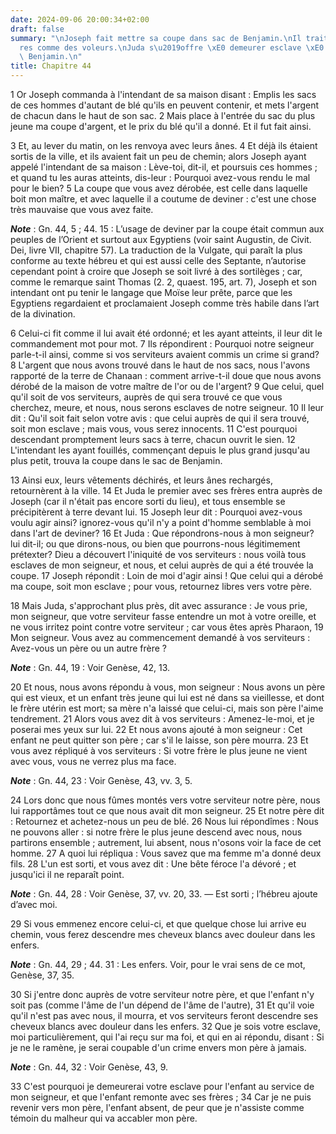 ```yaml
---
date: 2024-09-06 20:00:34+02:00
draft: false
summary: "\nJoseph fait mettre sa coupe dans sac de Benjamin.\nIl traite ses fr\xE8\
  res comme des voleurs.\nJuda s\u2019offre \xE0 demeurer esclave \xE0 la place de\
  \ Benjamin.\n"
title: Chapitre 44
---
```





1 Or Joseph commanda à l'intendant de sa maison disant : Emplis les sacs de ces hommes d'autant de blé qu'ils en peuvent contenir, et mets l'argent de chacun dans le haut de son sac. 2 Mais place à l'entrée du sac du plus jeune ma coupe d'argent, et le prix du blé qu'il a donné. Et il fut fait ainsi.


3 Et, au lever du matin, on les renvoya avec leurs ânes. 4 Et déjà ils étaient sortis de la ville, et ils avaient fait un peu de chemin; alors Joseph ayant appelé l'intendant de sa maison : Lève-toi, dit-il, et poursuis ces hommes ; et quand tu les auras atteints, dis-leur : Pourquoi avez-vous rendu le mal pour le bien? 5 La coupe que vous avez dérobée, est celle dans laquelle boit mon maître, et avec laquelle il a coutume de deviner : c'est une chose très mauvaise que vous avez faite.

***Note*** :  Gn. 44, 5 ; 44. 15 : L’usage de deviner par la coupe était commun aux peuples de l’Orient et surtout aux Egyptiens (voir saint Augustin, de Civit. Dei, livre VII, chapitre 57). La traduction de la Vulgate, qui paraît la plus conforme au texte hébreu et qui est aussi celle des Septante, n’autorise cependant point à croire que Joseph se soit livré à des sortilèges ; car, comme le remarque saint Thomas (2. 2, quaest. 195, art. 7), Joseph et son intendant ont pu tenir le langage que Moïse leur prête, parce que les Egyptiens regardaient et proclamaient Joseph comme très habile dans l’art de la divination.

6 Celui-ci fit comme il lui avait été ordonné; et les ayant atteints, il leur dit le commandement mot pour mot. 7 Ils répondirent : Pourquoi notre seigneur parle-t-il ainsi, comme si vos serviteurs avaient commis un crime si grand? 8 L'argent que nous avons trouvé dans le haut de nos sacs, nous l'avons rapporté de la terre de Chanaan : comment arrive-t-il doue que nous avons dérobé de la maison de votre maître de l'or ou de l'argent? 9 Que celui, quel qu'il soit de vos serviteurs, auprès de qui sera trouvé ce que vous cherchez, meure, et nous, nous serons esclaves de notre seigneur. 10 Il leur dit : Qu'il soit fait selon votre avis : que celui auprès de qui il sera trouvé, soit mon esclave ; mais vous, vous serez innocents. 11 C'est pourquoi descendant promptement leurs sacs à terre, chacun ouvrit le sien. 12 L'intendant les ayant fouillés, commençant depuis le plus grand jusqu'au plus petit, trouva la coupe dans le sac de Benjamin.


13 Ainsi eux, leurs vêtements déchirés, et leurs ânes rechargés, retournèrent à la ville. 14 Et Juda le premier avec ses frères entra auprès de Joseph (car il n'était pas encore sorti du lieu), et tous ensemble se précipitèrent à terre devant lui. 15 Joseph leur dit : Pourquoi avez-vous voulu agir ainsi? ignorez-vous qu'il n'y a point d'homme semblable à moi dans l'art de deviner? 16 Et Juda : Que répondrons-nous à mon seigneur? lui dit-il; ou que dirons-nous, ou bien que pourrons-nous légitimement prétexter? Dieu a découvert l'iniquité de vos serviteurs : nous voilà tous esclaves de mon seigneur, et nous, et celui auprès de qui a été trouvée la coupe. 17 Joseph répondit : Loin de moi d'agir ainsi ! Que celui qui a dérobé ma coupe, soit mon esclave ; pour vous, retournez libres vers votre père.


18 Mais Juda, s'approchant plus près, dit avec assurance : Je vous prie, mon seigneur, que votre serviteur fasse entendre un mot à votre oreille, et ne vous irritez point contre votre serviteur ; car vous êtes après Pharaon, 19 Mon seigneur. Vous avez au commencement demandé à vos serviteurs : Avez-vous un père ou un autre frère ?

***Note*** :  Gn. 44, 19 : Voir Genèse, 42, 13.

20 Et nous, nous avons répondu à vous, mon seigneur : Nous avons un père qui est vieux, et un enfant très jeune qui lui est né dans sa vieillesse, et dont le frère utérin est mort; sa mère n'a laissé que celui-ci, mais son père l'aime tendrement. 21 Alors vous avez dit à vos serviteurs : Amenez-le-moi, et je poserai mes yeux sur lui. 22 Et nous avons ajouté à mon seigneur : Cet enfant ne peut quitter son père ; car s'il le laisse, son père mourra. 23 Et vous avez répliqué à vos serviteurs : Si votre frère le plus jeune ne vient avec vous, vous ne verrez plus ma face.

***Note*** :  Gn. 44, 23 : Voir Genèse, 43, vv. 3, 5.

24 Lors donc que nous fûmes montés vers votre serviteur notre père, nous lui rapportâmes tout ce que nous avait dit mon seigneur. 25 Et notre père dit : Retournez et achetez-nous un peu de blé. 26 Nous lui répondîmes : Nous ne pouvons aller : si notre frère le plus jeune descend avec nous, nous partirons ensemble ; autrement, lui absent, nous n'osons voir la face de cet homme. 27 A quoi lui répliqua : Vous savez que ma femme m'a donné deux fils. 28 L'un est sorti, et vous avez dit : Une bête féroce l'a dévoré ; et jusqu'ici il ne reparaît point.

***Note*** :  Gn. 44, 28 : Voir Genèse, 37, vv. 20, 33. ― Est sorti ; l’hébreu ajoute d’avec moi.

29 Si vous emmenez encore celui-ci, et que quelque chose lui arrive eu chemin, vous ferez descendre mes cheveux blancs avec douleur dans les enfers.

***Note*** :  Gn. 44, 29 ; 44. 31 : Les enfers. Voir, pour le vrai sens de ce mot, Genèse, 37, 35.

30 Si j'entre donc auprès de votre serviteur notre père, et que l'enfant n'y soit pas (comme l'âme de l'un dépend de l'âme de l'autre), 31 Et qu'il voie qu'il n'est pas avec nous, il mourra, et vos serviteurs feront descendre ses cheveux blancs avec douleur dans les enfers. 32 Que je sois votre esclave, moi particulièrement, qui l'ai reçu sur ma foi, et qui en ai répondu, disant : Si je ne le ramène, je serai coupable d'un crime envers mon père à jamais.

***Note*** :  Gn. 44, 32 : Voir Genèse, 43, 9.

33 C'est pourquoi je demeurerai votre esclave pour l'enfant au service de mon seigneur, et que l'enfant remonte avec ses frères ; 34 Car je ne puis revenir vers mon père, l'enfant absent, de peur que je n'assiste comme témoin du malheur qui va accabler mon père.

